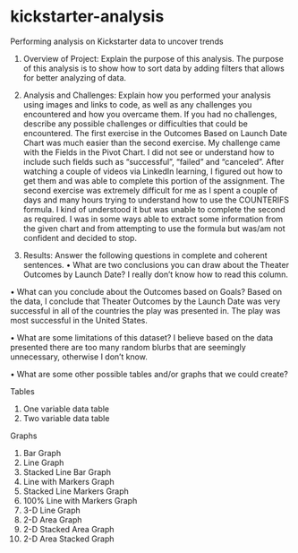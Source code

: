 # kickstarter-analysis
Performing analysis on Kickstarter data to uncover trends
1.	Overview of Project: Explain the purpose of this analysis.
The purpose of this analysis is to show how to sort data by adding filters that allows for better analyzing of data. 
2.	Analysis and Challenges: Explain how you performed your analysis using images and links to code, as well as any challenges you encountered and how you overcame them. If you had no challenges, describe any possible challenges or difficulties that could be encountered.
The first exercise in the Outcomes Based on Launch Date Chart was much easier than the second exercise. My challenge came with the Fields in the Pivot Chart. I did not see or understand how to include such fields such as “successful”, “failed” and “canceled”. After watching a couple of videos via LinkedIn learning, I figured out how to get them and was able to complete this portion of the assignment. 
The second exercise was extremely difficult for me as I spent a couple of days and many hours trying to understand how to use the COUNTERIFS formula. I kind of understood it but was unable to complete the second as required. I was in some ways able to extract some information from the given chart and from attempting to use the formula but was/am not confident and decided to stop.

3.	Results: Answer the following questions in complete and coherent sentences.
•	 What are two conclusions you can draw about the Theater Outcomes by Launch Date?
I really don’t know how to read this column.

•	What can you conclude about the Outcomes based on Goals?
Based on the data, I conclude that Theater Outcomes by the Launch Date was very successful in all of the countries the play was presented in. The play was most successful in the United States.

•	What are some limitations of this dataset?
I believe based on the data presented there are too many random blurbs that are seemingly unnecessary, otherwise I don’t know.

•	What are some other possible tables and/or graphs that we could create?

Tables
1.	One variable data table
2.	Two variable data table

Graphs
1.	 Bar Graph
2.	 Line Graph
3.	 Stacked Line Bar Graph
4.	Line with Markers Graph
5.	Stacked Line Markers Graph
6.	100% Line with Markers Graph
7.	3-D Line Graph
8.	2-D Area Graph
9.	2-D Stacked Area Graph
10.	 2-D Area Stacked Graph


